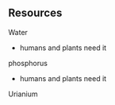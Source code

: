 Resources
---

Water
 * humans and plants need it

phosphorus
 * humans and plants need it

Urianium

